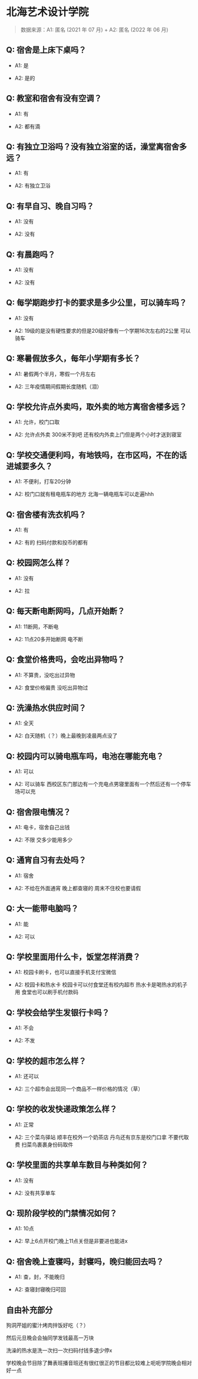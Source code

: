 # 北海艺术设计学院

> 数据来源：A1: 匿名 (2021 年 07 月) + A2: 匿名 (2022 年 06 月)

## Q: 宿舍是上床下桌吗？

- A1: 是

- A2: 是的

## Q: 教室和宿舍有没有空调？

- A1: 有

- A2: 都有滴

## Q: 有独立卫浴吗？没有独立浴室的话，澡堂离宿舍多远？

- A1: 有

- A2: 有独立卫浴

## Q: 有早自习、晚自习吗？

- A1: 没有

- A2: 没有

## Q: 有晨跑吗？

- A1: 没有

- A2: 没有

## Q: 每学期跑步打卡的要求是多少公里，可以骑车吗？

- A1: 没有

- A2: 19级的是没有硬性要求的但是20级好像有一个学期16次左右的2公里 可以骑车

## Q: 寒暑假放多久，每年小学期有多长？

- A1: 暑假两个半月，寒假一个月左右

- A2: 三年疫情期间假期长度随机（泪）

## Q: 学校允许点外卖吗，取外卖的地方离宿舍楼多远？

- A1: 允许，校门口取

- A2: 允许点外卖 300米不到吧 还有校内外卖上门但是两个小时才送到寝室

## Q: 学校交通便利吗，有地铁吗，在市区吗，不在的话进城要多久？

- A1: 不便利，打车20分钟

- A2: 校门口就有租电瓶车的地方 北海一辆电瓶车可以走遍hhh

## Q: 宿舍楼有洗衣机吗？

- A1: 有

- A2: 有的 扫码付款和投币的都有

## Q: 校园网怎么样？

- A1: 没有

- A2: 拉

## Q: 每天断电断网吗，几点开始断？

- A1: 11断网，不断电

- A2: 11点20多开始断网 电不断

## Q: 食堂价格贵吗，会吃出异物吗？

- A1: 不算贵，没吃出过异物

- A2: 食堂价格偏贵 没吃出异物过

## Q: 洗澡热水供应时间？

- A1: 全天

- A2: 白天随机（？）晚上最晚到凌晨两点没了

## Q: 校园内可以骑电瓶车吗，电池在哪能充电？

- A1: 可以

- A2: 可以骑车 西校区东门那边有一个充电点男寝里面有一个然后还有一个停车场可以充

## Q: 宿舍限电情况？

- A1: 电卡，宿舍自己出钱

- A2: 不限 交多少能用多少

## Q: 通宵自习有去处吗？

- A1: 宿舍

- A2: 不给在外面通宵 晚上都查寝的 周末不住校也要请假

## Q: 大一能带电脑吗？

- A1: 能

- A2: 可以

## Q: 学校里面用什么卡，饭堂怎样消费？

- A1: 校园卡刷卡，也可以直接手机支付宝微信

- A2: 校园卡和热水卡 校园卡可以付食堂还有校内超市 热水卡是喝热水的机子用 食堂也可以刷手机付款码

## Q: 学校会给学生发银行卡吗？

- A1: 不会

- A2: 不发

## Q: 学校的超市怎么样？

- A1: 还可以

- A2: 三个超市会出现同一个商品不一样价格的情况（草）

## Q: 学校的收发快递政策怎么样？

- A1: 正常

- A2: 三个菜鸟驿站 顺丰在校外一个奶茶店 丹鸟还有京东是校门口拿 不要代取费 扫菜鸟裹裹身份码取件

## Q: 学校里面的共享单车数目与种类如何？

- A1: 没有

- A2: 没有共享单车

## Q: 现阶段学校的门禁情况如何？

- A1: 10点

- A2: 早上6点开校门晚上11点关但是非要进也能进x

## Q: 宿舍晚上查寝吗，封寝吗，晚归能回去吗？

- A1: 查，封，不能晚归

- A2: 查寝封寝晚归可回

## 自由补充部分

狗洞芹姐的蜜汁烤肉拌饭好吃（？）

然后元旦晚会会抽同学发钱最高一万块

洗澡的热水是洗一次扫一次扫码付钱多退少停x

学校晚会节目除了舞表班播音班还有很红很正的节目都比较难上呃呃学院晚会相对好一点